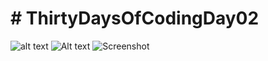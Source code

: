 # # ThirtyDaysOfCodingDay02
![alt text](http://url/to/Tutorial.png)
![Alt text](relative/path/to/Problem.png?raw=true "Title")
![Screenshot](Tutotial.png)